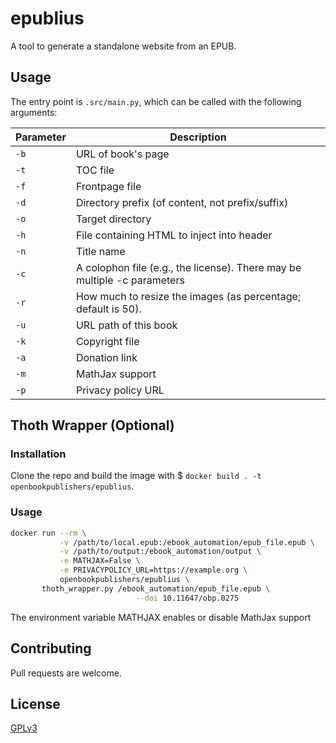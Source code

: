 # epublius

A tool to generate a standalone website from an EPUB.

## Usage

The entry point is `.src/main.py`, which can be called with the following arguments:

| Parameter | Description                                                               |
|-----------|---------------------------------------------------------------------------|
| `-b`      | URL of book's page                                                        |
| `-t`      | TOC file                                                                  |
| `-f`      | Frontpage file                                                            |
| `-d`      | Directory prefix (of content, not prefix/suffix)                          |
| `-o`      | Target directory                                                          |
| `-h`      | File containing HTML to inject into header                                |
| `-n`      | Title name                                                                |
| `-c`      | A colophon file (e.g., the license). There may be  multiple -c parameters |
| `-r`      | How much to resize the images (as percentage; default is 50).             |
| `-u`      | URL path of this book                                                     |
| `-k`      | Copyright file                                                            |
| `-a`      | Donation link                                                             |
| `-m`      | MathJax support                                                             |
| `-p`      | Privacy policy URL                                                             |


## Thoth Wrapper (Optional)

### Installation

Clone the repo and build the image with $ `docker build . -t openbookpublishers/epublius`.

### Usage

```bash
docker run --rm \
           -v /path/to/local.epub:/ebook_automation/epub_file.epub \
           -v /path/to/output:/ebook_automation/output \
           -e MATHJAX=False \
           -e PRIVACYPOLICY_URL=https://example.org \
           openbookpublishers/epublius \
	   thoth_wrapper.py /ebook_automation/epub_file.epub \
                            --doi 10.11647/obp.0275
```

The environment variable MATHJAX enables or disable MathJax support

## Contributing

Pull requests are welcome.

## License

[GPLv3](https://www.gnu.org/licenses/gpl-3.0.en.html)
